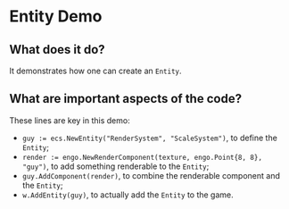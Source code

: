 # Entity Demo

## What does it do?
It demonstrates how one can create an `Entity`.   

## What are important aspects of the code?
These lines are key in this demo:

* `guy := ecs.NewEntity("RenderSystem", "ScaleSystem")`, to define the `Entity`;
* `render := engo.NewRenderComponent(texture, engo.Point{8, 8}, "guy")`, to add something renderable to the `Entity`;
* `guy.AddComponent(render)`, to combine the renderable component and the `Entity`;
* `w.AddEntity(guy)`, to actually add the `Entity` to the game.

